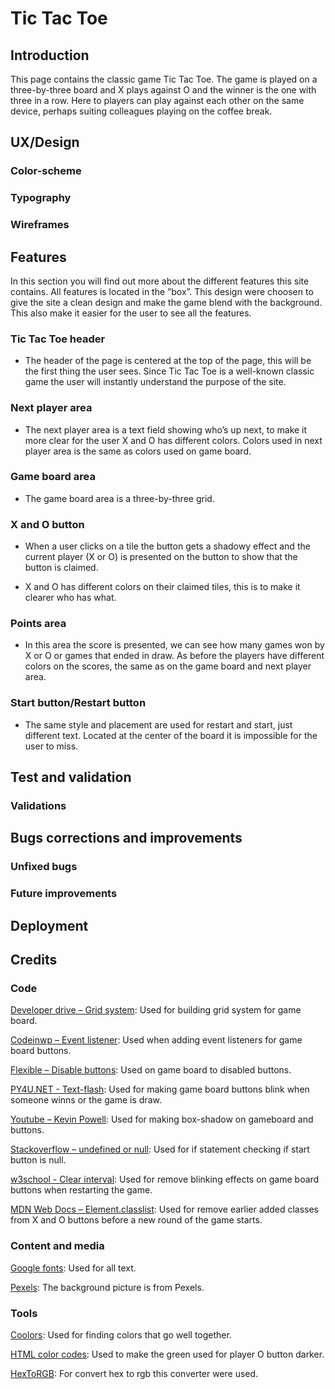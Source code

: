 # Tic Tac Toe
## Introduction
This page contains the classic game Tic Tac Toe. The game is played on a three-by-three board and X plays against O and the winner is the one with three in a row. Here to players can play against each other on the same device, perhaps suiting colleagues playing on the coffee break.
## UX/Design
### Color-scheme
### Typography
### Wireframes
## Features
In this section you will find out more about the different features this site contains. All features is located in the ”box”. This design were choosen to give the site a clean design and make the game blend with the background. This also make it easier for the user to see all the features. 
### Tic Tac Toe header
- The header of the page is centered at the top of the page, this will be the first thing the user sees. Since Tic Tac Toe is a well-known classic game the user will instantly understand the purpose of the site.
### Next player area
- The next player area is a text field showing who’s up next, to make it more clear for the user X and O has different colors. Colors used in next player area is the same as colors used on game board.
### Game board area
- The game board area is a three-by-three grid.
### X and O button
- When a user clicks on a tile the button gets a shadowy effect and the current player (X or O) is presented on the button to show that the button is claimed.

- X and O has different colors on their claimed tiles, this is to make it clearer who has what.
### Points area 
- In this area the score is presented, we can see how many games won by X or O or games that ended in draw. As before the players have different colors on the scores, the same as on the game board and next player area.
### Start button/Restart button
- The same style and placement are used for restart and start, just different text. Located at the center of the board it is impossible for the user to miss.
## Test and validation
### Validations
## Bugs corrections and improvements
### Unfixed bugs
### Future improvements
## Deployment
## Credits
### Code
[Developer drive – Grid system](https://www.developerdrive.com/how-to-create-a-css-grid-step-by-step ): Used for building grid system for game board.

[Codeinwp – Event listener](https://www.codeinwp.com/snippets/add-event-listener-to-multiple-elements-with-javascript/): Used when adding event listeners for game board buttons.

[Flexible – Disable buttons](https://flexiple.com/disable-button-javascript/): Used on game board to disabled buttons.

[PY4U.NET - Text-flash](https://www.py4u.net/discuss/301230): Used for making game board buttons blink when someone winns or the game is draw. 

[Youtube – Kevin Powell](https://www.youtube.com/watch?v=Yon4l3MUBGY): Used for making box-shadow on gameboard and buttons. 

[Stackoverflow – undefined or null](https://stackoverflow.com/questions/2647867/how-can-i-determine-if-a-variable-is-undefined-or-null): Used for if statement checking if start button is null.

[w3school - Clear interval](https://www.w3schools.com/jsref/met_win_clearinterval.asp): Used for remove blinking effects on game board buttons when restarting the game. 

[MDN Web Docs – Element.classlist](https://developer.mozilla.org/en-US/docs/Web/API/Element/classList): Used for remove earlier added classes from X and O buttons before a new round of the game starts. 
### Content and media
[Google fonts](https://fonts.google.com/): Used for all text. 

[Pexels](https://www.pexels.com/): The background picture is from Pexels. 
### Tools
[Coolors](https://coolors.co/palettes/trending ): Used for finding colors that go well together. 

[HTML color codes](https://www.hexcolortool.com/): Used to make the green used for player O button darker.

[HexToRGB](https://www.hextorgb.co/ ): For convert hex to rgb this converter were used. 


